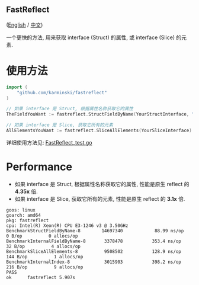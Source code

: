 FastReflect
-----------

([English](./README.md) / [中文](./README-zh-CN.md))

一个更快的方法, 用来获取 interface (Struct) 的属性, 或 interface (Slice)  的元素.


# 使用方法

```go
import (
    "github.com/karminski/fastreflect"
)

// 如果 interface 是 Struct, 根据属性名称获取它的属性
TheFieldYouWant := fastreflect.StructFieldByName(YourStructInterface, "FieldName")

// 如果 interface 是 Slice, 获取它所有的元素
AllElementsYouWant := fastreflect.SliceAllElements(YourSliceInterface)

```

详细使用方法见: [FastReflect_test.go](./FastReflect_test.go)


# Performance

- 如果 interface 是 Struct, 根据属性名称获取它的属性, 性能是原生 reflect 的 **4.35x** 倍.
- 如果 interface 是 Slice, 获取它所有的元素, 性能是原生 reflect 的 **3.1x** 倍.

```
goos: linux
goarch: amd64
pkg: fastreflect
cpu: Intel(R) Xeon(R) CPU E3-1246 v3 @ 3.50GHz
BenchmarkStructFieldByName-8        14697340            88.99 ns/op        0 B/op          0 allocs/op
BenchmarkInternalFieldByName-8       3378478           353.4 ns/op        32 B/op          4 allocs/op
BenchmarkSliceAllElements-8          9508502           128.9 ns/op       144 B/op          1 allocs/op
BenchmarkInternalIndex-8             3015903           398.2 ns/op       216 B/op          9 allocs/op
PASS
ok      fastreflect 5.907s
```

